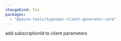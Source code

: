```yaml
---
changeKind: fix
packages:
  - "@azure-tools/typespec-client-generator-core"
---
```


add subscriptionId to client parameters
